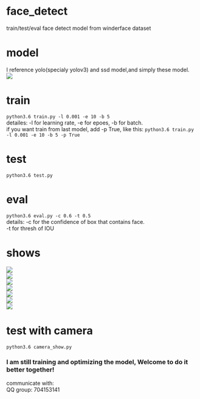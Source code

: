 # face_detect
train/test/eval face detect model from winderface dataset

# model
I reference yolo(specialy yolov3) and ssd model,and simply these model.  
![](https://github.com/sunnythree/face_detect/blob/master/doc/model.png)  
# train
```python3.6 train.py -l 0.001 -e 10 -b 5```  
detailes: -l for learning rate, -e for epoes, -b for batch.  
if you want train from last model, add -p True, like this:
```python3.6 train.py -l 0.001 -e 10 -b 5 -p True``` 

# test
```python3.6 test.py```  

# eval
```python3.6 eval.py -c 0.6 -t 0.5```  
details: -c for the confidence of box that contains face.  
-t for thresh of IOU


# shows
![](https://github.com/sunnythree/face_detect/blob/master/doc/pic1.png)  
![](https://github.com/sunnythree/face_detect/blob/master/doc/pic2.png)  
![](https://github.com/sunnythree/face_detect/blob/master/doc/pic3.png)  
![](https://github.com/sunnythree/face_detect/blob/master/doc/pic4.png)  
![](https://github.com/sunnythree/face_detect/blob/master/doc/pic5.png)  
![](https://github.com/sunnythree/face_detect/blob/master/doc/pic6.png)  
![](https://github.com/sunnythree/face_detect/blob/master/doc/pic7.png)  
  
# test with camera
```
python3.6 camera_show.py
```
### I am still training and optimizing the model, Welcome to do it better together!
communicate with:  
QQ group: 704153141  